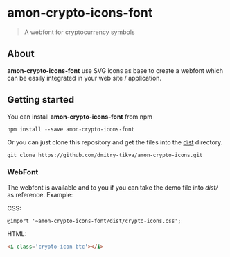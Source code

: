 # amon-crypto-icons-font
> A webfont for cryptocurrency symbols

## About
**amon-crypto-icons-font** use SVG icons as base to create a webfont which can be easily integrated in your web site / application.

## Getting started
You can install **amon-crypto-icons-font** from npm

```
npm install --save amon-crypto-icons-font
```

Or you can just clone this repository and get the files into the [dist](https://github.com/dmitry-tikva/amon-crypto-icons/tree/master/dist) directory.
```
git clone https://github.com/dmitry-tikva/amon-crypto-icons.git
```

### WebFont
The webfont is available and to you if you can take the demo file into _dist/_ as reference. 
Example:

CSS: 
```
@import '~amon-crypto-icons-font/dist/crypto-icons.css';
```
HTML:
```html
<i class='crypto-icon btc'></i>
```
